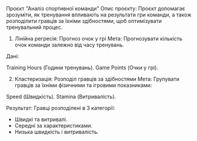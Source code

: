 Проєкт "Аналіз спортивної команди"
Опис проєкту:
Проєкт допомагає зрозуміти, як тренування впливають на результати гри команди, а також розподілити гравців за їхніми здібностями, щоб оптимізувати тренувальний процес.



1. Лінійна регресія: Прогноз очок у грі
Мета:
Прогнозувати кількість очок команди залежно від часу тренувань.

Дані:

Training Hours (Години тренувань).
Game Points (Очки у грі).

2. Кластеризація: Розподіл гравців за здібностями
Мета:
Групувати гравців за їхніми фізичними та ігровими показниками:

Speed (Швидкість).
Stamina (Витривалість).

Результат:
Гравці розподілені в 3 категорії:

- Швидкі та витривалі.
- Середні за характеристиками.
- Низька швидкість і витривалість.